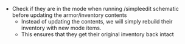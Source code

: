 - Check if they are in the mode when running /simpleedit schematic before updating the armor/inventory contents
  - Instead of updating the contents, we will simply rebuild their inventory with new mode items.
  - This ensures that they get their original inventory back intact